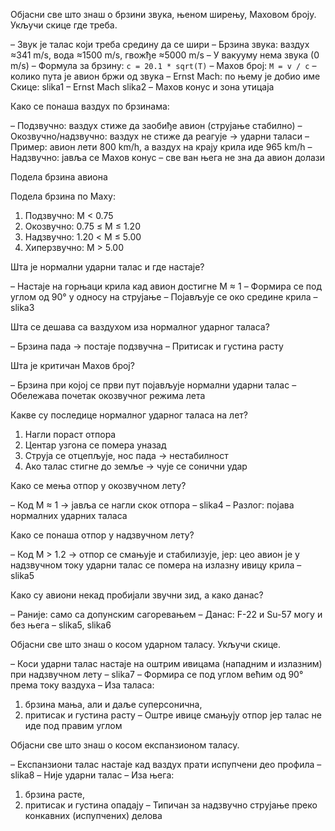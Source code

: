 Објасни све што знаш о брзини звука, њеном ширењу, Маховом броју. Укључи скице где треба.

– Звук је талас који треба средину да се шири
– Брзина звука: ваздух ≈341 m/s, вода ≈1500 m/s, гвожђе ≈5000 m/s
– У вакууму нема звука (0 m/s)
– Формула за брзину: `c = 20.1 * sqrt(T)`
– Махов број: `M = v / c` – колико пута је авион бржи од звука
– Ernst Mach: по њему је добио име
Скице:
slika1 – Ernst Mach
slika2 – Махов конус и зона утицаја

Како се понаша ваздух по брзинама:

– Подзвучно: ваздух стиже да заобиђе авион (струјање стабилно)
– Окозвучно/надзвучно: ваздух не стиже да реагује → ударни таласи
– Пример: авион лети 800 km/h, а ваздух на крају крила иде 965 km/h
– Надзвучно: јавља се Махов конус – све ван њега не зна да авион долази

Подела брзина авиона

Подела брзина по Маху:
1. Подзвучно: M < 0.75
2. Окозвучно: 0.75 ≤ M ≤ 1.20
3. Надзвучно: 1.20 < M ≤ 5.00
4. Хиперзвучно: M > 5.00

Шта је нормални ударни талас и где настаје?

– Настаје на горњаци крила кад авион достигне M ≈ 1
– Формира се под углом од 90° у односу на струјање
– Појављује се око средине крила – slika3

Шта се дешава са ваздухом иза нормалног ударног таласа?

– Брзина пада → постаје подзвучна
– Притисак и густина расту

Шта је критичан Махов број?

– Брзина при којој се први пут појављује нормални ударни талас
– Обележава почетак окозвучног режима лета

Какве су последице нормалног ударног таласа на лет?

1. Нагли пораст отпора
2. Центар узгона се помера уназад
3. Струја се отцепљује, нос пада → нестабилност
4. Ако талас стигне до земље → чује се сонични удар

Како се мења отпор у окозвучном лету?

– Код M ≈ 1 → јавља се нагли скок отпора – slika4
– Разлог: појава нормалних ударних таласа

Како се понаша отпор у надзвучном лету?

– Код M > 1.2 → отпор се смањује и стабилизује, јер:
	цео авион је у надзвучном току
	ударни талас се помера на излазну ивицу крила – slika5

Како су авиони некад пробијали звучни зид, а како данас?

– Раније: само са допунским сагоревањем
– Данас: F-22 и Su-57 могу и без њега – slika5, slika6

Објасни све што знаш о косом ударном таласу. Укључи скице.

– Коси ударни талас настаје на оштрим ивицама (нападним и излазним) при надзвучном лету – slika7
– Формира се под углом већим од 90° према току ваздуха
– Иза таласа: 
1. брзина мања, али и даље суперсонична, 
2. притисак и густина расту
– Оштре ивице смањују отпор јер талас не иде под правим углом

Објасни све што знаш о косом експанзионом таласу.

– Експанзиони талас настаје кад ваздух прати испупчени део профила – slika8
– Није ударни талас
– Иза њега: 
1. брзина расте, 
2. притисак и густина опадају
– Типичан за надзвучно струјање преко конкавних (испупчених) делова
